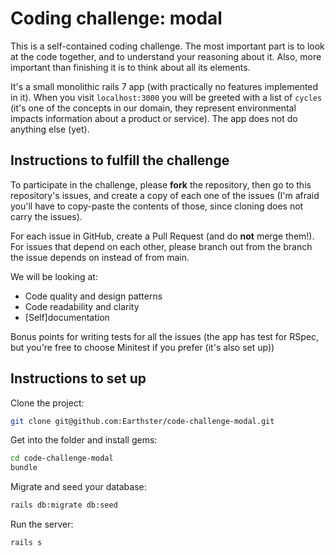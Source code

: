 # Coding challenge: modal

This is a self-contained coding challenge. The most important part is to look at the code together, and to understand your reasoning about it. Also, more important than finishing it is to think about all its elements.

It's a small monolithic rails 7 app (with practically no features implemented in it). When you visit `localhost:3000` you will be greeted with a list of `cycles` (it's one of the concepts in our domain, they represent environmental impacts information about a product or service). The app does not do anything else (yet).

## Instructions to fulfill the challenge

To participate in the challenge, please **fork** the repository, then go to this repository's issues, and create a copy of each one of the issues (I'm afraid you'll have to copy-paste the contents of those, since cloning does not carry the issues).

For each issue in GitHub, create a Pull Request (and do **not** merge them!). For issues that depend on each other, please branch out from the branch the issue depends on instead of from main.

We will be looking at:

 * Code quality and design patterns
 * Code readability and clarity
 * [Self]documentation

Bonus points for writing tests for all the issues (the app has test for RSpec, but you're free to choose Minitest if you prefer (it's also set up))

## Instructions to set up

Clone the project:
```bash
git clone git@github.com:Earthster/code-challenge-modal.git
```

Get into the folder and install gems:
```bash
cd code-challenge-modal
bundle
```

Migrate and seed your database:
```bash
rails db:migrate db:seed
```

Run the server:
```bash
rails s
```
